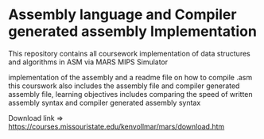 # Assembly language and Compiler generated assembly Implementation

This repository contains all coursework implementation of data structures and algorithms in ASM via MARS MIPS Simulator

implementation of the assembly and a readme file on how to compile .asm
this courswork also includes the assembly file and compiler generated assembly file, learning objectives includes comparing the speed of written assembly syntax and compiler generated assembly syntax

Download link => https://courses.missouristate.edu/kenvollmar/mars/download.htm
